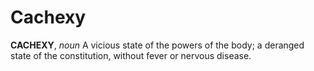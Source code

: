 # Cachexy

**CACHEXY**, _noun_ A vicious state of the powers of the body; a deranged state of the constitution, without fever or nervous disease.